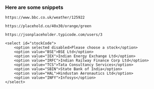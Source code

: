 ### Here are some snippets

    https://www.bbc.co.uk/weather/125922

    https://placehold.co/40x30/orange/green

    https://jsonplaceholder.typicode.com/users/3

    <select id="stockCode">
        <option selected disabled>Please choose a stock</option>
        <option value="BSE">BSE Ltd</option>
        <option value="IEX">Indian Energy Exchange Ltd</option>
        <option value="IRFC">Indian Railway Finance Corp Ltd</option>
        <option value="TCS">Tata Consultancy Services</option>
        <option value="SBIN">State Bank of India</option>
        <option value="HAL">Hindustan Aeronautics Ltd</option>
        <option value="INFY">Infosys</option>
    </select>